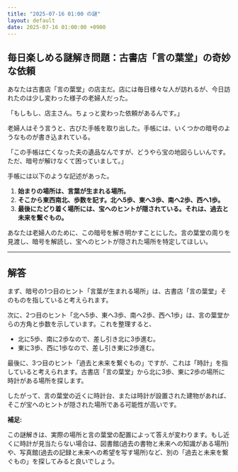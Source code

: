 ```yaml
---
title: "2025-07-16 01:00 の謎"
layout: default
date: 2025-07-16 01:00:00 +0900
---
```

## 毎日楽しめる謎解き問題：古書店「言の葉堂」の奇妙な依頼

あなたは古書店「言の葉堂」の店主だ。店には毎日様々な人が訪れるが、今日訪れたのは少し変わった様子の老婦人だった。

「もしもし、店主さん。ちょっと変わった依頼があるんです。」

老婦人はそう言うと、古びた手帳を取り出した。手帳には、いくつかの暗号のようなものが書き込まれている。

「この手帳は亡くなった夫の遺品なんですが、どうやら宝の地図らしいんです。ただ、暗号が解けなくて困っていまして。」

手帳には以下のような記述があった。

1.  **始まりの場所は、言葉が生まれる場所。**
2.  **そこから東西南北、歩数を記す。北へ5歩、東へ3歩、南へ2歩、西へ1歩。**
3.  **最後にたどり着く場所には、宝へのヒントが隠されている。それは、過去と未来を繋ぐもの。**

あなたは老婦人のために、この暗号を解き明かすことにした。言の葉堂の周りを見渡し、暗号を解読し、宝へのヒントが隠された場所を特定してほしい。

---

## 解答

まず、暗号の1つ目のヒント「言葉が生まれる場所」は、古書店「言の葉堂」そのものを指していると考えられます。

次に、2つ目のヒント「北へ5歩、東へ3歩、南へ2歩、西へ1歩」は、言の葉堂からの方角と歩数を示しています。これを整理すると、

*   北に5歩、南に2歩なので、差し引き北に3歩進む。
*   東に3歩、西に1歩なので、差し引き東に2歩進む。

最後に、3つ目のヒント「過去と未来を繋ぐもの」ですが、これは「時計」を指していると考えられます。古書店「言の葉堂」から北に3歩、東に2歩の場所に時計がある場所を探します。

したがって、言の葉堂の近くに時計台、または時計が設置された建物があれば、そこが宝へのヒントが隠された場所である可能性が高いです。

**補足:**

この謎解きは、実際の場所と言の葉堂の配置によって答えが変わります。もし近くに時計が見当たらない場合は、図書館(過去の書物と未来への知識がある場所)や、写真館(過去の記録と未来への希望を写す場所)など、別の「過去と未来を繋ぐもの」を探してみると良いでしょう。
